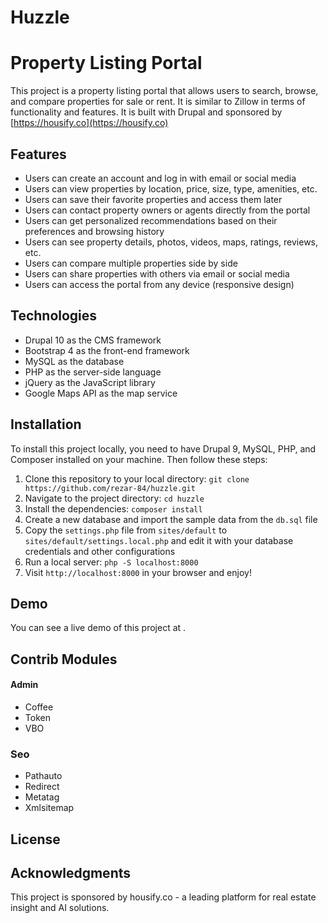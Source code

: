 # Huzzle

# Property Listing Portal

This project is a property listing portal that allows users to search, browse, and compare properties for sale or rent. It is similar to Zillow in terms of functionality and features. It is built with Drupal and sponsored by  [https://housify.co](https://housify.co)

## Features

- Users can create an account and log in with email or social media
- Users can view properties by location, price, size, type, amenities, etc.
- Users can save their favorite properties and access them later
- Users can contact property owners or agents directly from the portal
- Users can get personalized recommendations based on their preferences and browsing history
- Users can see property details, photos, videos, maps, ratings, reviews, etc.
- Users can compare multiple properties side by side
- Users can share properties with others via email or social media
- Users can access the portal from any device (responsive design)

## Technologies

- Drupal 10 as the CMS framework
- Bootstrap 4 as the front-end framework
- MySQL as the database
- PHP as the server-side language
- jQuery as the JavaScript library
- Google Maps API as the map service

## Installation

To install this project locally, you need to have Drupal 9, MySQL, PHP, and Composer installed on your machine. Then follow these steps:

1. Clone this repository to your local directory: `git clone https://github.com/rezar-84/huzzle.git`
2. Navigate to the project directory: `cd huzzle`
3. Install the dependencies: `composer install`
4. Create a new database and import the sample data from the `db.sql` file
5. Copy the `settings.php` file from `sites/default` to `sites/default/settings.local.php` and edit it with your database credentials and other configurations
6. Run a local server: `php -S localhost:8000`
7. Visit `http://localhost:8000` in your browser and enjoy!

## Demo

You can see a live demo of this project at .

## Contrib Modules
#### Admin
- Coffee
- Token
- VBO
### Seo
- Pathauto
- Redirect
- Metatag
- Xmlsitemap
## License


## Acknowledgments

This project is sponsored by housify.co - a leading platform for real estate insight and AI solutions.
